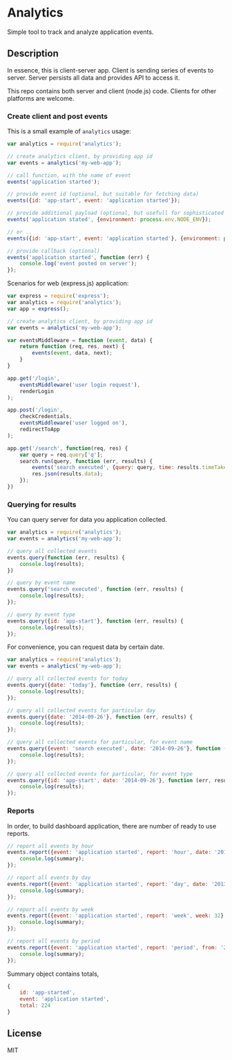 # Analytics

Simple tool to track and analyze application events.

## Description

In essence, this is client-server app. Client is sending series of events to server. Server persists all data and provides API to access it.

This repo contains both server and client (node.js) code. Clients for other platforms are welcome.

### Create client and post events

This is a small example of `analytics` usage:

```js
var analytics = require('analytics');

// create analytics client, by providing app id
var events = analytics('my-web-app');

// call function, with the name of event
events('application started');

// provide event id (optional, but suitable for fetching data)
events({id: 'app-start', event: 'application started'});

// provide additional payload (optional, but usefull for sophisticated analysis)
events('application stated', {environment: process.env.NODE_ENV});

// or ..
events({id: 'app-start', event: 'application started'}, {environment: process.env.NODE_ENV});

// provide callback (optional)
events('application started', function (err) {
	console.log('event posted on server');
});
```

Scenarios for web (express.js) application:

```js
var express = require('express');
var analytics = require('analytics');
var app = express();

// create analytics client, by providing app id
var events = analytics('my-web-app');

var eventsMiddleware = function (event, data) {
	return function (req, res, next) {
		events(event, data, next);
	}
}

app.get('/login',
	eventsMiddleware('user login request'),
	renderLogin
);

app.post('/login',
	checkCredentials,
	eventsMiddleware('user logged on'),
	redirectToApp
);

app.get('/search', function(req, res) {
	var query = req.query['q'];
	search.run(query, function (err, results) {
		events('search executed', {query: query, time: results.timeTakes});
		res.json(results.data);
	});
})
```

### Querying for results

You can query server for data you application collected.

```js
var analytics = require('analytics');
var events = analytics('my-web-app');

// query all collected events
events.query(function (err, results) {
	console.log(results);
})

// query by event name
events.query('search executed', function (err, results) {
	console.log(results);
});

// query by event type
events.query({id: 'app-start'}, function (err, results) {
	console.log(results);
});
```

For convenience, you can request data by certain date.

```js
var analytics = require('analytics');
var events = analytics('my-web-app');

// query all collected events for today
events.query({date: 'today'}, function (err, results) {
	console.log(results);
});

// query all collected events for particular day
events.query({date: '2014-09-26'}, function (err, results) {
	console.log(results);
});

// query all collected events for particular, for event name
events.query({event: 'search executed', date: '2014-09-26'}, function (err, results) {
	console.log(results);
});

// query all collected events for particular, for event type
events.query({id: 'app-start', date: '2014-09-26'}, function (err, results) {
	console.log(results);
});
```

### Reports

In order, to build dashboard application, there are number of ready to use reports.

```js
// report all events by hour
events.report({event: 'application started', report: 'hour', date: '2013-09-29', hour: 6}, function (err, summary) {
	console.log(summary);
});

// report all events by day
events.report({event: 'application started', report: 'day', date: '2013-09-29'}, function (err, summary) {
	console.log(summary);
});

// report all events by week
events.report({event: 'application started', report: 'week', week: 32}, function (err, summary) {
	console.log(summary);
});

// report all events by period
events.report({event: 'application started', report: 'period', from: '2013-09-10', to: '2013-09-13'}, function (err, summary) {
	console.log(summary);
});

```

Summary object contains totals,

```js
{
	id: 'app-started',
	event: 'application started',
	total: 224
}
```

## License

MIT